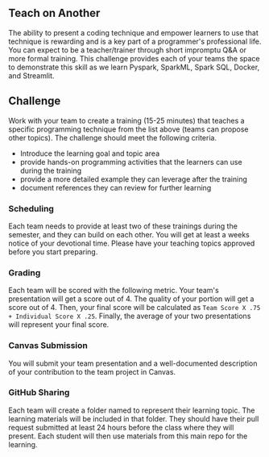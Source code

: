 ## Teach on Another

The ability to present a coding technique and empower learners to use that technique is rewarding and is a key part of a programmer's professional life. You can expect to be a teacher/trainer through short impromptu Q&A or more formal training. This challenge provides each of your teams the space to demonstrate this skill as we learn Pyspark, SparkML, Spark SQL, Docker, and Streamlit.

## Challenge

Work with your team to create a training (15-25 minutes) that teaches a specific programming technique from the list above (teams can propose other topics).  The challenge should meet the following criteria.

- Introduce the learning goal and topic area
- provide hands-on programming activities that the learners can use during the training
- provide a more detailed example they can leverage after the training
- document references they can review for further learning

### Scheduling

Each team needs to provide at least two of these trainings during the semester, and they can build on each other. You will get at least a weeks notice of your devotional time.  Please have your teaching topics approved before you start preparing.

### Grading

Each team will be scored with the following metric. Your team's presentation will get a score out of 4.  The quality of your portion will get a score out of 4. Then, your final score will be calculated as `Team Score X .75 + Individual Score X .25`. Finally, the average of your two presentations will represent your final score. 

### Canvas Submission

You will submit your team presentation and a well-documented description of your contribution to the team project in Canvas. 

### GitHub Sharing

Each team will create a folder named to represent their learning topic. The learning materials will be included in that folder.  They should have their pull request submitted at least 24 hours before the class where they will present.  Each student will then use materials from this main repo for the learning.
